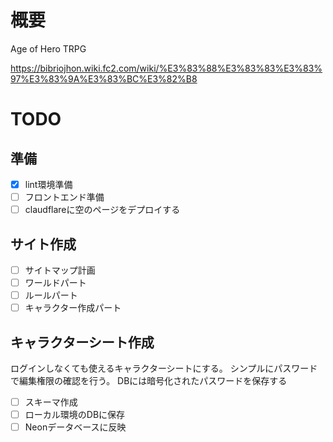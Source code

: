 # 概要
Age of Hero TRPG

https://bibriojhon.wiki.fc2.com/wiki/%E3%83%88%E3%83%83%E3%83%97%E3%83%9A%E3%83%BC%E3%82%B8

# TODO
## 準備
- [x] lint環境準備
- [ ] フロントエンド準備
- [ ] claudflareに空のページをデプロイする
## サイト作成
- [ ] サイトマップ計画
- [ ] ワールドパート
- [ ] ルールパート
- [ ] キャラクター作成パート

## キャラクターシート作成
ログインしなくても使えるキャラクターシートにする。
シンプルにパスワードで編集権限の確認を行う。
DBには暗号化されたパスワードを保存する

- [ ] スキーマ作成
- [ ] ローカル環境のDBに保存
- [ ] Neonデータベースに反映
